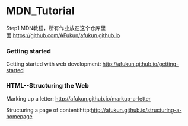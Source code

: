 # MDN_Tutorial
Step1 MDN教程，所有作业放在这个仓库里面:https://github.com/AFukun/afukun.github.io

### Getting started
Getting started with web development: http://afukun.github.io/getting-started

### HTML--Structuring the Web
Marking up a letter: http://afukun.github.io/markup-a-letter

Structuring a page of content:http:http://afukun.github.io/structuring-a-homepage
